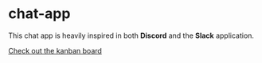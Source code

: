 # chat-app

This chat app is heavily inspired in both **Discord** and the **Slack** application.

[Check out the kanban board](https://concise-tumble-9ab.notion.site/85f5be7a12da44d5ad2a94e5b33c8f86?v=38c6e9c23ced4d5081ca5578c5c0a945)
